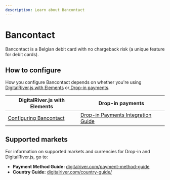 ```yaml
---
description: Learn about Bancontact
---
```


# Bancontact

Bancontact is a Belgian debit card with no chargeback risk (a unique feature for debit cards).&#x20;

## How to configure

How you configure Bancontact depends on whether you're using [DigitalRiver.js with Elements](../payments-solutions/digitalriver.js/) or[ Drop-in payments](../payments-solutions/drop-in/).&#x20;

| DigitalRiver.js with Elements                                                                             | Drop-in payments                                                                                 |
| --------------------------------------------------------------------------------------------------------- | ------------------------------------------------------------------------------------------------ |
| [Configuring Bancontact](../payments-solutions/digitalriver.js/payment-methods/configuring-bancontact.md) | [Drop-in Payments Integration Guide](../payments-solutions/drop-in/drop-in-integration-guide.md) |

## Supported markets

For information on supported markets and currencies for Drop-in and DigitalRiver.js, go to:&#x20;

* **Payment Method Guide:** [digitalriver.com/payment-method-guide](https://www.digitalriver.com/payment-method/bancontact/)
* **Country Guide:** [digitalriver.com/country-guide/](https://www.digitalriver.com/country-guide/)
